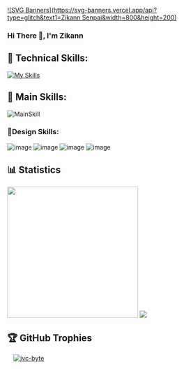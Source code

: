 [![SVG Banners](https://svg-banners.vercel.app/api?type=glitch&text1=Zikann Senpai&width=800&height=200)](https://github.com/Akshay090/svg-banners)
 <h3>Hi There 👋, I'm Zikann </h3>

## 🥇 Technical Skills:
[![My Skills](https://skillicons.dev/icons?i=cpp,c,cs,java,kotlin,dart,python,javascript,typescript,lua,html,css,bun,flutter,nextjs,nodejs,laravel,php)](https://skillicons.dev)

## 🥇 Main Skills:
![MainSkill](https://skillicons.dev/icons?i=cpp,java)
### 🌟Design Skills:
![image](https://img.shields.io/badge/Figma-F24E1E?style=for-the-badge&logo=figma&logoColor=white)
![image](https://img.shields.io/badge/Adobe%20Photoshop-31A8FF?style=for-the-badge&logo=Adobe%20Photoshop&logoColor=black)
![image](https://img.shields.io/badge/Adobe%20Illustrator-FF9A00?style=for-the-badge&logo=adobe%20illustrator&logoColor=white)
![image](https://img.shields.io/badge/Adobe%20after%20affects-CF96FD?style=for-the-badge&logo=Adobe%20after%20effects&logoColor=393665)

## 📊 Statistics  
<img src="http://github-profile-summary-cards.vercel.app/api/cards/profile-details?username=Zikann Senpai&theme=github_dark" style="height: 300px"/>
<img src="https://user-images.githubusercontent.com/73097560/115834477-dbab4500-a447-11eb-908a-139a6edaec5c.gif">

## 🏆 GitHub Trophies
<!-- MY GITHUB PROFILE TROPHIES -->
<p align="left" style="vertical-align:top; margin:4px;">
    <a href="https://github.com/ryo-ma/github-profile-trophy" style="margin: 10px;">
        <img src="https://github-profile-trophy.vercel.app/?username=Zikann Senpai&margin-w=15&margin-h=15&theme=onestar&column=9&title_color=ffd700&text_color=ffd700&bg_color=000000" alt="jvc-byte" />
    </a> 
</p>